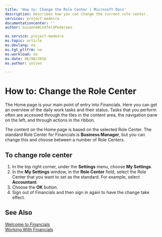 ```yaml
---
title: 'How to: Change the Role Center | Microsoft Docs'
description: Describes how you can change the current role center.
services: project-madeira
documentationcenter: ''
author: SusanneWindfeldPedersen

ms.service: project-madeira
ms.topic: article
ms.devlang: na
ms.tgt_pltfrm: na
ms.workload: na
ms.date: 06/08/2016
ms.author: solsen

---
```

# How to: Change the Role Center
The Home page is your main point of entry into Financials. Here you can get an overview of the daily work tasks and their status. Tasks that you perform often are accessed through the tiles in the content area, the navigation pane on the left, and through actions in the ribbon.

The content on the Home page is based on the selected Role Center. The standard Role Center for Financials is **Business Manager**, but you can change this and choose between a number of Role Centers.

## To change role center
1. In the top right corner, under the **Settings** menu, choose **My Settings**.
2. In the **My Settings** window, in the **Role Center** field, select the Role Center that you want to set as the standard. For example, select **Accountant**.
3. Choose the **OK** button.
4. Sign out of Financials and then sign in again to have the change take effect.

## See Also
[Welcome to Financials](madeira-get-started.md)  
[Working With Financials](ui-work-product.md)  

